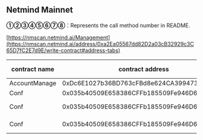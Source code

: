## Netmind Mainnet

**①②③④⑤⑥⑦⑧**：Represents the call method number in README.

[https://nmscan.netmind.ai/Management](https://nmscan.netmind.ai/address/0xa2Ea05567dd82D2a03cB32929c3C65D7fC2E7d9E/write-contract#address-tabs)

|contract name|contract address|Proposal ID|Operating Instructions|invoke methods|parameter invocation|
| --- | --- | --- |--- | --- |---|
|       AccountManage   | 0xDc6E1027b36BD763cFBd8e624CA3994737FA4b6c |      |    **⑥**Upgrade Contract  | upgrad|     0xD2Dd37eEE402847a46948460A145A65350fc772a  |
|      Conf    |0x035b40509E658386CFFb185509Fe946D660D9c5C  |      |    **⑥**Upgrade Contract  | upgrad|  0x53375819b1f93C8B1A8984588726B555917EDB3F     |
|      Conf    |0x035b40509E658386CFFb185509Fe946D660D9c5C  |      |    **③**set accountUsdExecutor | file|  0xd4e8be836163636f756e745573644578656375746f7200000000000000000000000000000000000000000000000000002d8e09b546d0067acdb415329f0cb2204b198aa9      |
|      Conf    |0x035b40509E658386CFFb185509Fe946D660D9c5C  |      |    **③**set execDeductionExecutor | file|    0xd4e8be8365786563446564756374696f6e4578656375746f720000000000000000000000000000000000000000000000456ece409c8e64653555c0fcfd8fa44c88f29972    |


